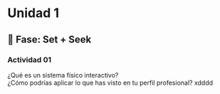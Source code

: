 # Unidad 1

## 🔎 Fase: Set + Seek

### Actividad 01 

¿Qué es un sistema físico interactivo?  
¿Cómo podrías aplicar lo que has visto en tu perfil profesional?
xdddd
